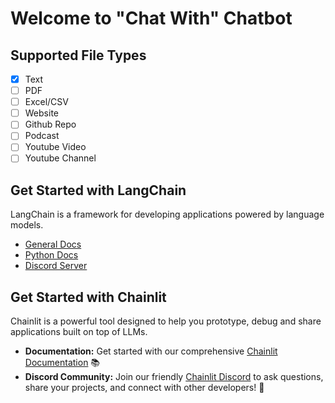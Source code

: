 # Welcome to "Chat With" Chatbot

## Supported File Types

- [x] Text
- [ ] PDF
- [ ] Excel/CSV
- [ ] Website
- [ ] Github Repo
- [ ] Podcast
- [ ] Youtube Video
- [ ] Youtube Channel

## Get Started with LangChain

LangChain is a framework for developing applications powered by language models.

- [General Docs](https://docs.langchain.com/docs/)
- [Python Docs](https://python.langchain.com/en/latest/)
- [Discord Server](https://discord.gg/6adMQxSpJS)

## Get Started with Chainlit

Chainlit is a powerful tool designed to help you prototype, debug and share applications built on top of LLMs.

- **Documentation:** Get started with our comprehensive [Chainlit Documentation](https://docs.chainlit.io) 📚
- **Discord Community:** Join our friendly [Chainlit Discord](https://discord.gg/ZThrUxbAYw) to ask questions, share your projects, and connect with other developers! 💬
